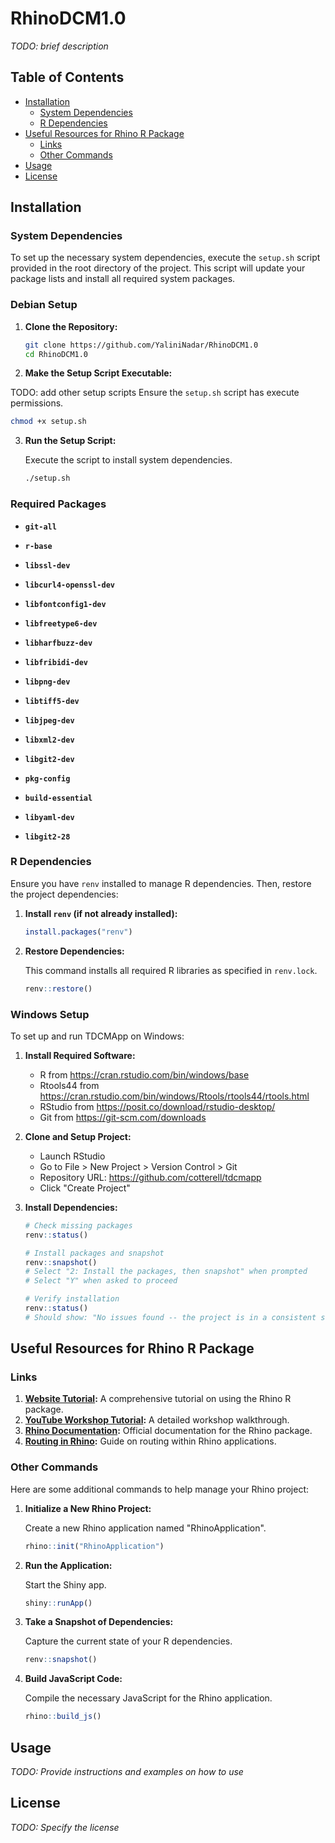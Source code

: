 # RhinoDCM1.0

*TODO: brief description*

## Table of Contents

- [Installation](#installation)
    - [System Dependencies](#system-dependencies)
    - [R Dependencies](#r-dependencies)
- [Useful Resources for Rhino R Package](#useful-resources-for-rhino-r-package)
    - [Links](#links)
    - [Other Commands](#other-commands)
- [Usage](#usage)
- [License](#license)

## Installation

### System Dependencies

To set up the necessary system dependencies, execute the `setup.sh` script provided in the root directory of the project. This script will update your package lists and install all required system packages.

### Debian Setup

1. **Clone the Repository:**

   ```bash
   git clone https://github.com/YaliniNadar/RhinoDCM1.0
   cd RhinoDCM1.0
   ```

2. **Make the Setup Script Executable:**

TODO: add other setup scripts
   Ensure the `setup.sh` script has execute permissions.

   ```bash
   chmod +x setup.sh
   ```

3. **Run the Setup Script:**

   Execute the script to install system dependencies.

   ```bash
   ./setup.sh
   ```

### Required Packages

- **`git-all`**

- **`r-base`**

- **`libssl-dev`**

- **`libcurl4-openssl-dev`**

- **`libfontconfig1-dev`**

- **`libfreetype6-dev`**

- **`libharfbuzz-dev`**

- **`libfribidi-dev`**

- **`libpng-dev`**

- **`libtiff5-dev`**

- **`libjpeg-dev`**

- **`libxml2-dev`**

- **`libgit2-dev`**

- **`pkg-config`**

- **`build-essential`**

- **`libyaml-dev`**

- **`libgit2-28`**


### R Dependencies

Ensure you have `renv` installed to manage R dependencies. Then, restore the project dependencies:

1. **Install `renv` (if not already installed):**

   ```r
   install.packages("renv")
   ```

2. **Restore Dependencies:**

   This command installs all required R libraries as specified in `renv.lock`.

   ```r
   renv::restore()
   ```

### Windows Setup

To set up and run TDCMApp on Windows:

1. **Install Required Software:**
   - R from https://cran.rstudio.com/bin/windows/base
   - Rtools44 from https://cran.rstudio.com/bin/windows/Rtools/rtools44/rtools.html 
   - RStudio from https://posit.co/download/rstudio-desktop/
   - Git from https://git-scm.com/downloads

2. **Clone and Setup Project:**
   - Launch RStudio
   - Go to File > New Project > Version Control > Git
   - Repository URL: https://github.com/cotterell/tdcmapp
   - Click "Create Project"

3. **Install Dependencies:**
   ```r
   # Check missing packages
   renv::status()
   
   # Install packages and snapshot
   renv::snapshot()
   # Select "2: Install the packages, then snapshot" when prompted
   # Select "Y" when asked to proceed
   
   # Verify installation
   renv::status()
   # Should show: "No issues found -- the project is in a consistent state."

## Useful Resources for Rhino R Package

### Links

1. **[Website Tutorial](https://appsilon.com/rhino-r-package-tutorial/):** A comprehensive tutorial on using the Rhino R package.
2. **[YouTube Workshop Tutorial](https://www.youtube.com/watch?v=8H_ZHUy8Yj4&t=3330s):** A detailed workshop walkthrough.
3. **[Rhino Documentation](https://appsilon.github.io/rhino/):** Official documentation for the Rhino package.
4. **[Routing in Rhino](https://appsilon.github.io/shiny.router/articles/rhino.html#change-pages-from-ui):** Guide on routing within Rhino applications.

### Other Commands

Here are some additional commands to help manage your Rhino project:

1. **Initialize a New Rhino Project:**

   Create a new Rhino application named "RhinoApplication".

   ```r
   rhino::init("RhinoApplication")
   ```

2. **Run the Application:**

   Start the Shiny app.

   ```r
   shiny::runApp()
   ```

3. **Take a Snapshot of Dependencies:**

   Capture the current state of your R dependencies.

   ```r
   renv::snapshot()
   ```

4. **Build JavaScript Code:**

   Compile the necessary JavaScript for the Rhino application.

   ```r
   rhino::build_js()
   ```

## Usage

*TODO: Provide instructions and examples on how to use*

## License

*TODO: Specify the license*